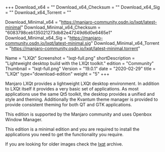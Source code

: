 +++
Download_x64 = ""
Download_x64_Checksum = ""
Download_x64_Sig = ""
Download_x64_Torrent = ""

Download_Minimal_x64 = "https://manjaro-community.osdn.io/lxqt/latest-minimal"
Download_Minimal_x64_Checksum = "6083798ceb135021273db82e47249d6d0e6465e1"
Download_Minimal_x64_Sig = "https://manjaro-community.osdn.io/lxqt/latest-minimal.sig"
Download_Minimal_x64_Torrent = "https://manjaro-community.osdn.io/lxqt/latest-minimal.torrent"

Name = "LXQt"
Screenshot = "lxqt-full.png"
shortDescription = "Lightweight desktop build with the LXQt toolkit."
edition = "Community"
Thumbnail = "lxqt-full.png"
Version = "19.0.1"
date = "2020-02-29"
title = "LXQt"
type="download-edition"
weight = "5"
+++

Manjaro LXQt provides a lightweight LXQt desktop environment. In addition to LXQt itself it provides a very basic set of applications. As most applications use the same Qt5 toolkit, the desktop provides a unified and style and theming. Additionally the Kvantum theme manager is provided to provide consistent theming for both QT and GTK applications.

This edition is supported by the Manjaro community and uses Openbox Window Manager.

This edition is a minimal edition and you are required to install the applications you need to get the functionality you require.

If you are looking for older images check the [lxqt](https://osdn.net/projects/manjaro-archive/storage/lxqt/) archive.
